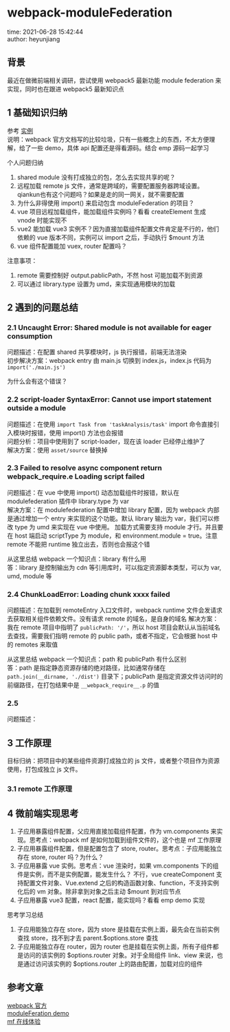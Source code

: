 # webpack-moduleFederation

time: 2021-06-28 15:42:44  
author: heyunjiang

## 背景

最近在做微前端相关调研，尝试使用 webpack5 最新功能 module federation 来实现，同时也在跟进 webpack5 最新知识点

## 1 基础知识归纳

参考 [实例](https://github.com/module-federation/module-federation-examples/blob/master/advanced-api/dynamic-remotes/app1/src/App.js)  
说明：webpack 官方文档写的比较垃圾，只有一些概念上的东西，不太方便理解，给了一些 demo，具体 api 配置还是得看源码。结合 emp 源码一起学习

个人问题归纳  
1. shared module 没有打成独立的包，怎么去实现共享的呢？
2. 远程加载 remote js 文件，通常是跨域的，需要配置服务器跨域设置。qiankun也有这个问题吗？如果是走的同一网关，就不需要配置
3. 为什么非得使用 import() 来启动包含 moduleFederation 的项目？
4. vue 项目远程加载组件，能加载组件实例吗？看看 createElement 生成 vnode 时能实现不
5. vue2 能加载 vue3 实例不？因为直接加载组件配置文件肯定是不行的，他们依赖的 vue 版本不同，实例可以 import 之后，手动执行 $mount 方法
6. vue 组件配置能加 vuex, router 配置吗？

注意事项：  
1. remote 需要控制好 output.pablicPath，不然 host 可能加载不到资源
2. 可以通过 library.type 设置为 umd，来实现通用模块的加载

## 2 遇到的问题总结

### 2.1 Uncaught Error: Shared module is not available for eager consumption

问题描述：在配置 shared 共享模块时，js 执行报错，前端无法渲染  
初步解决方案：webpack entry 由 main.js 切换到 index.js，index.js 代码为 `import('./main.js')`

为什么会有这个错误？

### 2.2 script-loader SyntaxError: Cannot use import statement outside a module

问题描述：在使用 `import Task from 'taskAnalysis/task'` import 命令直接引入模块时报错，使用 import() 方法也会报错  
问题分析：项目中使用到了 script-loader，现在该 loader 已经停止维护了  
解决方案：使用 `asset/source` 替换掉

### 2.3 Failed to resolve async component return __webpack_require__.e Loading script failed

问题描述：在 vue 中使用 import() 动态加载组件时报错，默认在 modulefederation 插件中 library.type 为 var   
解决方案：在 modulefederation 配置中增加 library 配置，因为 webpack 内部是通过增加一个 entry 来实现的这个功能。默认 library 输出为 var，我们可以修改 type 为 umd 来实现在 vue 中使用。
加载方式需要支持 module 才行。并且要在 host 端启动 scriptType 为 module，和 environment.module = true。注意 remote 不能把 runtime 独立出去，否则也会报这个错

从这里总结 webpack 一个知识点：library 有什么用    
答：library 是控制输出为 cdn 等引用库时，可以指定资源脚本类型，可以为 var, umd, module 等

### 2.4 ChunkLoadError: Loading chunk xxxx failed

问题描述：在加载到 remoteEntry 入口文件时，webpack runtime 文件会发请求去获取相关组件依赖文件。没有请求 remote 的域名，是自身的域名
解决方案：我在 remote 项目中指明了 `publicPath: '/'`，所以 host 项目会默认从当前域名去查找，需要我们指明 remote 的 public path，或者不指定，它会根据 host 中的 remotes 来取值

从这里总结 webpack 一个知识点：path 和 publicPath 有什么区别  
答：path 是指定静态资源存储的绝对路径，比如通常存储在 `path.join(__dirname, './dist')` 目录下；publicPath 是指定资源文件访问时的前缀路径，在打包结果中是 `__webpack_require__.p` 的值

### 2.5 

问题描述：

## 3 工作原理

目标归纳：把项目中的某些组件资源打成独立的 js 文件，或者整个项目作为资源使用，打包成独立 js 文件。

### 3.1 remote 工作原理

## 4 微前端实现思考

1. 子应用暴露组件配置，父应用直接加载组件配置，作为 vm.components 来实现。思考点：webpack mf 是如何加载到组件文件的，这个也是 mf 工作原理
2. 子应用暴露组件配置，但是配置包含了 store, router。思考点：子应用能独立存在 store, router 吗？为什么？
3. 子应用暴露 vue 实例。思考点：vue 渲染时，如果 vm.components 下的组件是实例，而不是实例配置，能发生什么？
不行，vue createComponent 支持配置文件对象、Vue.extend 之后的构造函数对象、function，不支持实例化后的 vm 对象。除非拿到对象之后主动 $mount 到对应节点
4. 子应用暴露 vue3 配置，react 配置，能实现吗？看看 emp demo 实现

思考学习总结  
1. 子应用能独立存在 store，因为 store 是挂载在实例上面，最先会在当前实例查找 store，找不到才去 parent.$options.store 查找
2. 子应用能独立存在 router，因为 router 也是挂载在实例上面，所有子组件都是访问的该实例的 $options.router 对象。对于全局组件 link、view 来说，也是通过访问该实例的 $options.router 上的路由配置，加载对应的组件

## 参考文章

[webpack 官方](https://webpack.docschina.org/concepts/module-federation/)  
[moduleFeration demo](https://github.com/module-federation/module-federation-examples/tree/master/advanced-api/dynamic-remotes)  
[mf 在线体验](https://stackblitz.com/github/webpack/webpack.js.org/tree/master/examples/module-federation?file=app2%2Fwebpack.config.js&terminal=start&terminal=)
